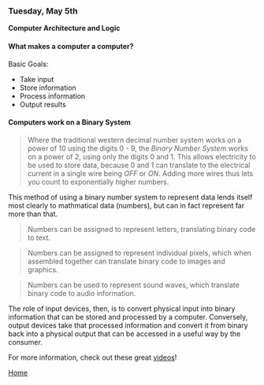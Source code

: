 ### Tuesday, May 5th  

**Computer Architecture and Logic**

#### What makes a computer a computer?

Basic Goals:
* Take input
* Store information
* Process information
* Output results

#### Computers work on a Binary System
> Where the traditional western decimal number system works on a power of 10 using the digits 0 - 9, the *Binary Number System* works on a power of 2, using only the digits 0 and 1.  This allows electricity to be used to store data, because 0 and 1 can translate to the electrical current in a single wire being *OFF* or *ON*.  Adding more wires thus lets you count to exponentially higher numbers.

This method of using a binary number system to represent data lends itself most clearly to mathmatical data (numbers), but can in fact represent far more than that.  

>Numbers can be assigned to represent letters, translating binary code to text.

>Numbers can be assigned to represent individual pixels, which when assembled together can translate binary code to images and graphics.

>Numbers can be used to represent sound waves, which translate binary code to audio information.

The role of input devices, then, is to convert physical input into binary information that can be stored and processed by a computer.  Conversely, output devices take that processed information and convert it from binary back into a physical output that can be accessed in a useful way by the consumer.

For more information, check out these great [videos](https://www.youtube.com/playlist?list=PLzdnOPI1iJNcsRwJhvksEo1tJqjIqWbN-)!

[Home](https://jchinzi.github.io/learning-journal/)